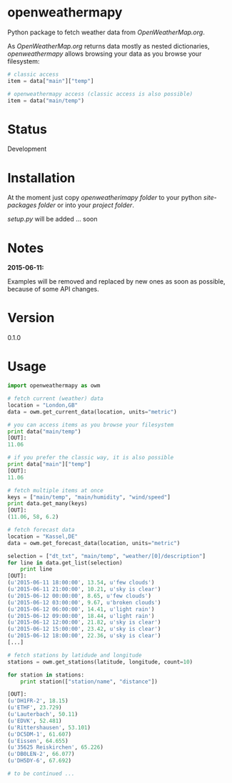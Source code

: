 # openweathermapy
Python package to fetch weather data from *OpenWeatherMap.org*.

As *OpenWeatherMap.org* returns data mostly as nested dictionaries,
*openweathermapy* allows browsing your data as you browse your filesystem:
```Python
# classic access
item = data["main"]["temp"]

# openweathermapy access (classic access is also possible)
item = data("main/temp")
```

# Status
Development

# Installation
At the moment just copy *openweatherimapy folder* to your python *site-packages folder* or into your *project folder*.

*setup.py* will be added ... soon

# Notes
**2015-06-11:**

Examples will be removed and replaced by new ones as soon as possible, because of some API changes.

# Version
0.1.0

# Usage
```Python
import openweathermapy as owm

# fetch current (weather) data
location = "London,GB"
data = owm.get_current_data(location, units="metric")

# you can access items as you browse your filesystem
print data("main/temp")
[OUT]:
11.06

# if you prefer the classic way, it is also possible
print data["main"]["temp"]
[OUT]:
11.06

# fetch multiple items at once
keys = ["main/temp", "main/humidity", "wind/speed"]
print data.get_many(keys)
[OUT]:
(11.06, 58, 6.2)

# fetch forecast data
location = "Kassel,DE"
data = owm.get_forecast_data(location, units="metric")

selection = ["dt_txt", "main/temp", "weather/[0]/description"]
for line in data.get_list(selection)
	print line
[OUT]:
(u'2015-06-11 18:00:00', 13.54, u'few clouds')
(u'2015-06-11 21:00:00', 10.21, u'sky is clear')
(u'2015-06-12 00:00:00', 8.65, u'few clouds')
(u'2015-06-12 03:00:00', 9.67, u'broken clouds')
(u'2015-06-12 06:00:00', 14.41, u'light rain')
(u'2015-06-12 09:00:00', 18.44, u'light rain')
(u'2015-06-12 12:00:00', 21.82, u'sky is clear')
(u'2015-06-12 15:00:00', 23.42, u'sky is clear')
(u'2015-06-12 18:00:00', 22.36, u'sky is clear')
[...]

# fetch stations by latidude and longitude
stations = owm.get_stations(latitude, longitude, count=10)

for station in stations:
	print station(["station/name", "distance"])

[OUT]:
(u'DH1FR-2', 18.15)
(u'ETHF', 23.729)
(u'Lauterbach', 50.11)
(u'EDVK', 52.481)
(u'Rittershausen', 53.101)
(u'DC5DM-1', 61.607)
(u'Eissen', 64.655)
(u'35625 Reiskirchen', 65.226)
(u'DB0LEN-2', 66.077)
(u'DH5DY-6', 67.692)

# to be continued ...
```
